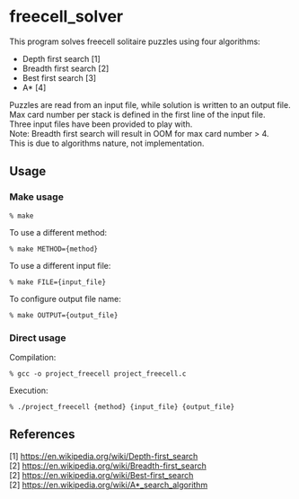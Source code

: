 # freecell_solver

This program solves freecell solitaire puzzles using four algorithms:
- Depth first search [1]
- Breadth first search [2]
- Best first search [3]
- A* [4]

Puzzles are read from an input file, while solution is written to an output file.
<br>
Max card number per stack is defined in the first line of the input file.
<br>
Three input files have been provided to play with.
<br>
Note: Breadth first search will result in OOM for max card number > 4.
<br>
This is due to algorithms nature, not implementation.

## Usage
### Make usage
```
% make
```
To use a different method:
```
% make METHOD={method}
```
To use a different input file:
```
% make FILE={input_file}
```
To configure output file name:
```
% make OUTPUT={output_file}
```

### Direct usage
Compilation:
```
% gcc -o project_freecell project_freecell.c
```
Execution:
```
% ./project_freecell {method} {input_file} {output_file}
```

## References
[1] https://en.wikipedia.org/wiki/Depth-first_search
<br>
[2] https://en.wikipedia.org/wiki/Breadth-first_search
<br>
[2] https://en.wikipedia.org/wiki/Best-first_search
<br>
[2] https://en.wikipedia.org/wiki/A*_search_algorithm
